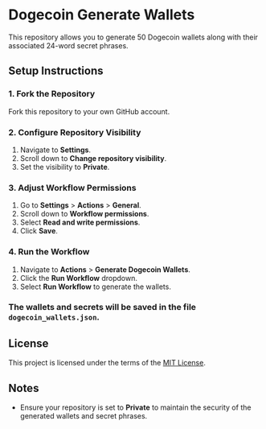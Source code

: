 # Dogecoin Generate Wallets

This repository allows you to generate 50 Dogecoin wallets along with their associated 24-word secret phrases.

## Setup Instructions

### 1. Fork the Repository
Fork this repository to your own GitHub account.

### 2. Configure Repository Visibility
1. Navigate to **Settings**.
2. Scroll down to **Change repository visibility**.
3. Set the visibility to **Private**.

### 3. Adjust Workflow Permissions
1. Go to **Settings** > **Actions** > **General**.
2. Scroll down to **Workflow permissions**.
3. Select **Read and write permissions**.
4. Click **Save**.

### 4. Run the Workflow
1. Navigate to **Actions** > **Generate Dogecoin Wallets**.
2. Click the **Run Workflow** dropdown.
3. Select **Run Workflow** to generate the wallets.

### The wallets and secrets will be saved in the file `dogecoin_wallets.json`.

## License
This project is licensed under the terms of the [MIT License](LICENSE.txt).

## Notes
- Ensure your repository is set to **Private** to maintain the security of the generated wallets and secret phrases.
